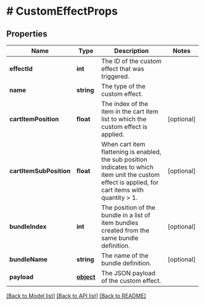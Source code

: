 # # CustomEffectProps

## Properties

Name | Type | Description | Notes
------------ | ------------- | ------------- | -------------
**effectId** | **int** | The ID of the custom effect that was triggered. | 
**name** | **string** | The type of the custom effect. | 
**cartItemPosition** | **float** | The index of the item in the cart item list to which the custom effect is applied. | [optional] 
**cartItemSubPosition** | **float** | When cart item flattening is enabled, the sub position indicates to which item unit the custom effect is applied, for cart items with quantity &gt; 1. | [optional] 
**bundleIndex** | **int** | The position of the bundle in a list of item bundles created from the same bundle definition. | [optional] 
**bundleName** | **string** | The name of the bundle definition. | [optional] 
**payload** | [**object**](.md) | The JSON payload of the custom effect. | 

[[Back to Model list]](../../README.md#documentation-for-models) [[Back to API list]](../../README.md#documentation-for-api-endpoints) [[Back to README]](../../README.md)



